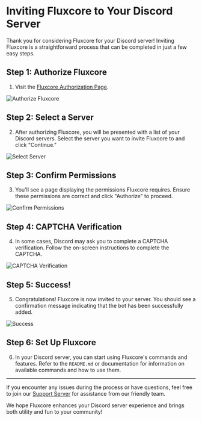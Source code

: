 # Inviting Fluxcore to Your Discord Server

Thank you for considering Fluxcore for your Discord server! Inviting Fluxcore is a straightforward process that can be completed in just a few easy steps.

## Step 1: Authorize Fluxcore

1. Visit the [Fluxcore Authorization Page](https://discord.com/oauth2/authorize?client_id=1133360795045077052&scope=bot&permissions=8).
   
![Authorize Fluxcore](images/authorize.png)

## Step 2: Select a Server

2. After authorizing Fluxcore, you will be presented with a list of your Discord servers. Select the server you want to invite Fluxcore to and click "Continue."
   
![Select Server](images/select_server.png)

## Step 3: Confirm Permissions

3. You'll see a page displaying the permissions Fluxcore requires. Ensure these permissions are correct and click "Authorize" to proceed.
   
![Confirm Permissions](images/confirm_permissions.png)

## Step 4: CAPTCHA Verification

4. In some cases, Discord may ask you to complete a CAPTCHA verification. Follow the on-screen instructions to complete the CAPTCHA.
   
![CAPTCHA Verification](images/captcha.png)

## Step 5: Success!

5. Congratulations! Fluxcore is now invited to your server. You should see a confirmation message indicating that the bot has been successfully added.

![Success](images/success.png)

## Step 6: Set Up Fluxcore

6. In your Discord server, you can start using Fluxcore's commands and features. Refer to the `README.md` or documentation for information on available commands and how to use them.

---

If you encounter any issues during the process or have questions, feel free to join our [Support Server](https://discord.gg/your-support-server) for assistance from our friendly team.

We hope Fluxcore enhances your Discord server experience and brings both utility and fun to your community!
